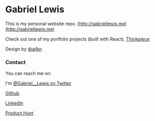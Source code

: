 # Gabriel Lewis

This is my personal website repo. [http://gabriellewis.me](http://gabriellewis.me)

Check out one of my portfolio projects (built with React), [Thinkpiece](http://thinkpiece.space)

Design by [@ajlkn](https://aj.lkn.io/)

### Contact

You can reach me on:

I'm [@Gabriel__Lewis on Twitter](https://www.twitter.com/gabriel__lewis)

[Github](https://www.github.com/gabriel-lewis)

[LinkedIn](https://www.linkedin.com/in/gabriellewis0)

[Product Hunt](https://www.producthunt.com/@gabriel__lewis)
